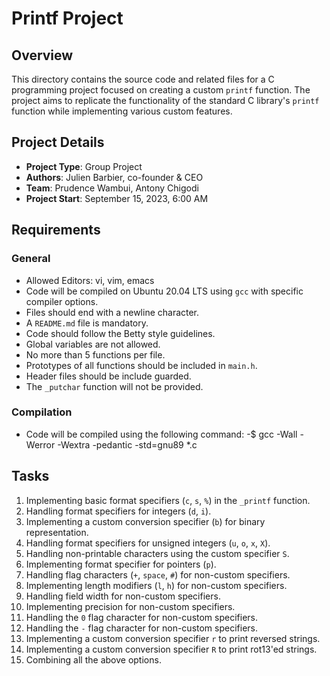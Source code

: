 # Printf Project

## Overview

This directory contains the source code and related files for a C programming project focused on creating a custom `printf` function. The project aims to replicate the functionality of the standard C library's `printf` function while implementing various custom features.

## Project Details

- **Project Type**: Group Project
- **Authors**: Julien Barbier, co-founder & CEO
- **Team**: Prudence Wambui, Antony Chigodi
- **Project Start**: September 15, 2023, 6:00 AM

## Requirements

### General

- Allowed Editors: vi, vim, emacs
- Code will be compiled on Ubuntu 20.04 LTS using `gcc` with specific compiler options.
- Files should end with a newline character.
- A `README.md` file is mandatory.
- Code should follow the Betty style guidelines.
- Global variables are not allowed.
- No more than 5 functions per file.
- Prototypes of all functions should be included in `main.h`.
- Header files should be include guarded.
- The `_putchar` function will not be provided.

### Compilation

- Code will be compiled using the following command:
-$ gcc -Wall -Werror -Wextra -pedantic -std=gnu89 *.c

## Tasks
1. Implementing basic format specifiers (`c`, `s`, `%`) in the `_printf` function.
2. Handling format specifiers for integers (`d`, `i`).
3. Implementing a custom conversion specifier (`b`) for binary representation.
4. Handling format specifiers for unsigned integers (`u`, `o`, `x`, `X`).
5. Handling non-printable characters using the custom specifier `S`.
6. Implementing format specifier for pointers (`p`).
7. Handling flag characters (`+`, `space`, `#`) for non-custom specifiers.
8. Implementing length modifiers (`l`, `h`) for non-custom specifiers.
9. Handling field width for non-custom specifiers.
10. Implementing precision for non-custom specifiers.
11. Handling the `0` flag character for non-custom specifiers.
12. Handling the `-` flag character for non-custom specifiers.
13. Implementing a custom conversion specifier `r` to print reversed strings.
14. Implementing a custom conversion specifier `R` to print rot13'ed strings.
15. Combining all the above options.
